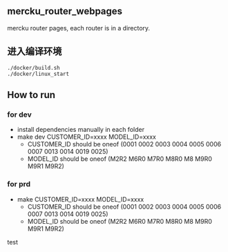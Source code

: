 ## mercku_router_webpages

mercku router pages, each router is in a directory.

## 进入编译环境
```shell
./docker/build.sh
./docker/linux_start
```

## How to run

### for dev

- install dependencies manually in each folder
- make dev CUSTOMER_ID=xxxx MODEL_ID=xxxx
  - CUSTOMER_ID should be oneof (0001 0002 0003 0004 0005 0006 0007 0013 0014 0019 0025)
  - MODEL_ID should be oneof (M2R2 M6R0 M7R0 M8R0 M8 M9R0 M9R1 M9R2)

### for prd

- make CUSTOMER_ID=xxxx MODEL_ID=xxxx
  - CUSTOMER_ID should be oneof (0001 0002 0003 0004 0005 0006 0007 0013 0014 0019 0025)
  - MODEL_ID should be oneof (M2R2 M6R0 M7R0 M8R0 M8 M9R0 M9R1 M9R2)

test
